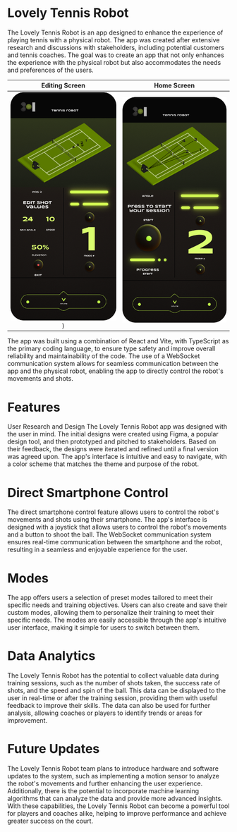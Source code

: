 # Lovely Tennis Robot
The Lovely Tennis Robot is an app designed to enhance the experience of playing tennis with a physical robot. The app was created after extensive research and discussions with stakeholders, including potential customers and tennis coaches. The goal was to create an app that not only enhances the experience with the physical robot but also accommodates the needs and preferences of the users.

Editing Screen          |  Home Screen
:-------------------------:|:-------------------------:
![](https://github.com/arslanbekzhaparov/Lovely-Tennis-Robot/blob/main/iPhone%2014%20-%203%20(1).png?raw=true))  |  ![](https://github.com/arslanbekzhaparov/Lovely-Tennis-Robot/blob/main/iPhone%2014%20-%204%20(1).png?raw=true)


The app was built using a combination of React and Vite, with TypeScript as the primary coding language, to ensure type safety and improve overall reliability and maintainability of the code. The use of a WebSocket communication system allows for seamless communication between the app and the physical robot, enabling the app to directly control the robot's movements and shots.

# Features
User Research and Design
The Lovely Tennis Robot app was designed with the user in mind. The initial designs were created using Figma, a popular design tool, and then prototyped and pitched to stakeholders. Based on their feedback, the designs were iterated and refined until a final version was agreed upon. The app's interface is intuitive and easy to navigate, with a color scheme that matches the theme and purpose of the robot.

# Direct Smartphone Control
The direct smartphone control feature allows users to control the robot's movements and shots using their smartphone. The app's interface is designed with a joystick that allows users to control the robot's movements and a button to shoot the ball. The WebSocket communication system ensures real-time communication between the smartphone and the robot, resulting in a seamless and enjoyable experience for the user.

# Modes
The app offers users a selection of preset modes tailored to meet their specific needs and training objectives. Users can also create and save their custom modes, allowing them to personalize their training to meet their specific needs. The modes are easily accessible through the app's intuitive user interface, making it simple for users to switch between them.

# Data Analytics
The Lovely Tennis Robot has the potential to collect valuable data during training sessions, such as the number of shots taken, the success rate of shots, and the speed and spin of the ball. This data can be displayed to the user in real-time or after the training session, providing them with useful feedback to improve their skills. The data can also be used for further analysis, allowing coaches or players to identify trends or areas for improvement.

# Future Updates
The Lovely Tennis Robot team plans to introduce hardware and software updates to the system, such as implementing a motion sensor to analyze the robot's movements and further enhancing the user experience. Additionally, there is the potential to incorporate machine learning algorithms that can analyze the data and provide more advanced insights. With these capabilities, the Lovely Tennis Robot can become a powerful tool for players and coaches alike, helping to improve performance and achieve greater success on the court.
